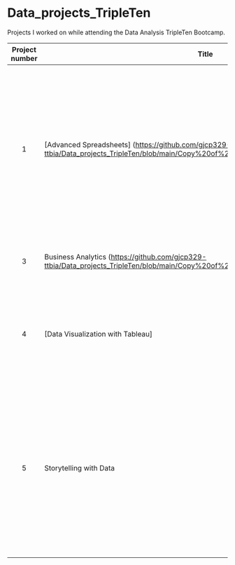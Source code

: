 # Data_projects_TripleTen
Projects I worked on while attending the Data Analysis TripleTen Bootcamp.


| Project number | Title | Description |
| :-----------: | ----------- |----------- |
| 1 | [Advanced Spreadsheets] (https://github.com/gjcp329-ttbia/Data_projects_TripleTen/blob/main/Copy%20of%20nyc_airbnb_data_v2.xlsx) | The project task was to help a client analyze the Manhattan vacation rental market. They want guidance on which property types to invest in, and your task is to analyze Airbnb data for insights. |
| 3 | Business Analytics (https://github.com/gjcp329-ttbia/Data_projects_TripleTen/blob/main/Copy%20of%20Business%20Analytics%20Project.xlsx) | The project task was to analyze their raw transaction logs |
| 4 | [Data Visualization with Tableau] | The project task was to review the superstore’s operations and increase its profitability to avoid bankruptcy. |
| 5 | Storytelling with Data | The project task was to prepare an analysis for the CEO of the Superstore to help them understand what is causing customers to return their orders and how to reduce the volume of returned orders. |
